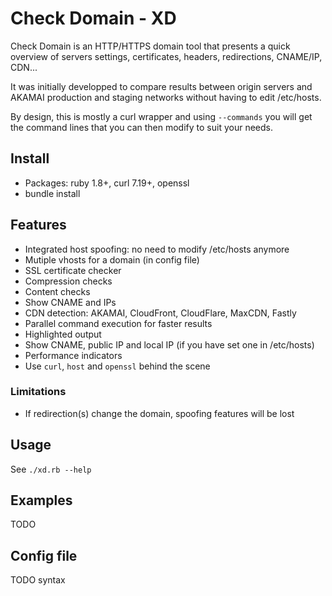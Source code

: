 # Check Domain - XD

Check Domain is an HTTP/HTTPS domain tool that presents a quick overview of servers
settings, certificates, headers, redirections, CNAME/IP, CDN...

It was initially developped to compare results between origin servers and AKAMAI
production and staging networks without having to edit /etc/hosts.

By design, this is mostly a curl wrapper and using `--commands` you will get the
command lines that you can then modify to suit your needs.

## Install

- Packages: ruby 1.8+, curl 7.19+, openssl
- bundle install

## Features

- Integrated host spoofing: no need to modify /etc/hosts anymore
- Mutiple vhosts for a domain (in config file)
- SSL certificate checker
- Compression checks
- Content checks
- Show CNAME and IPs
- CDN detection: AKAMAI, CloudFront, CloudFlare, MaxCDN, Fastly
- Parallel command execution for faster results
- Highlighted output
- Show CNAME, public IP and local IP (if you have set one in /etc/hosts)
- Performance indicators
- Use `curl`, `host` and `openssl` behind the scene

### Limitations

- If redirection(s) change the domain, spoofing features will be lost

## Usage

See `./xd.rb --help`

## Examples

TODO

## Config file

TODO syntax
